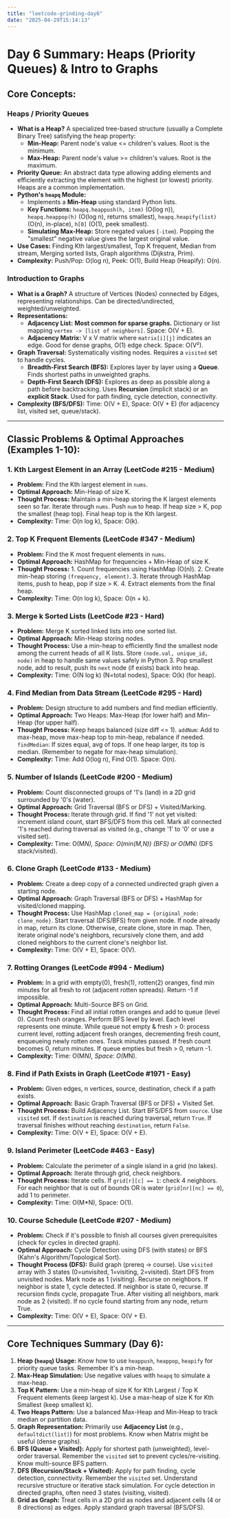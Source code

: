 ```yaml
---
title: "leetcode-grinding-day6"
date: "2025-04-29T15:14:13"
---
```


# Day 6 Summary: Heaps (Priority Queues) & Intro to Graphs

## Core Concepts:

### Heaps / Priority Queues

* **What is a Heap?** A specialized tree-based structure (usually a Complete Binary Tree) satisfying the heap property:
    * **Min-Heap:** Parent node's value <= children's values. Root is the minimum.
    * **Max-Heap:** Parent node's value >= children's values. Root is the maximum.
* **Priority Queue:** An abstract data type allowing adding elements and efficiently extracting the element with the highest (or lowest) priority. Heaps are a common implementation.
* **Python's `heapq` Module:**
    * Implements a **Min-Heap** using standard Python lists.
    * **Key Functions:** `heapq.heappush(h, item)` (O(log n)), `heapq.heappop(h)` (O(log n), returns smallest), `heapq.heapify(list)` (O(n), in-place), `h[0]` (O(1), peek smallest).
    * **Simulating Max-Heap:** Store negated values (`-item`). Popping the "smallest" negative value gives the largest original value.
* **Use Cases:** Finding Kth largest/smallest, Top K frequent, Median from stream, Merging sorted lists, Graph algorithms (Dijkstra, Prim).
* **Complexity:** Push/Pop: O(log n), Peek: O(1), Build Heap (Heapify): O(n).

### Introduction to Graphs

* **What is a Graph?** A structure of Vertices (Nodes) connected by Edges, representing relationships. Can be directed/undirected, weighted/unweighted.
* **Representations:**
    * **Adjacency List:** **Most common for sparse graphs.** Dictionary or list mapping `vertex -> [list of neighbors]`. Space: O(V + E).
    * **Adjacency Matrix:** V x V matrix where `matrix[i][j]` indicates an edge. Good for dense graphs, O(1) edge check. Space: O(V²).
* **Graph Traversal:** Systematically visiting nodes. Requires a `visited` set to handle cycles.
    * **Breadth-First Search (BFS):** Explores layer by layer using a **Queue**. Finds shortest paths in unweighted graphs.
    * **Depth-First Search (DFS):** Explores as deep as possible along a path before backtracking. Uses **Recursion** (implicit stack) or an **explicit Stack**. Used for path finding, cycle detection, connectivity.
* **Complexity (BFS/DFS):** Time: O(V + E), Space: O(V + E) (for adjacency list, visited set, queue/stack).

---

## Classic Problems & Optimal Approaches (Examples 1-10):

### 1. Kth Largest Element in an Array (LeetCode #215 - Medium)

* **Problem:** Find the Kth largest element in `nums`.
* **Optimal Approach:** Min-Heap of size K.
* **Thought Process:** Maintain a min-heap storing the K largest elements seen so far. Iterate through `nums`. Push `num` to heap. If heap size > K, pop the smallest (heap top). Final heap top is the Kth largest.
* **Complexity:** Time: O(n log k), Space: O(k).

### 2. Top K Frequent Elements (LeetCode #347 - Medium)

* **Problem:** Find the K most frequent elements in `nums`.
* **Optimal Approach:** HashMap for frequencies + Min-Heap of size K.
* **Thought Process:** 1. Count frequencies using HashMap (O(n)). 2. Create min-heap storing `(frequency, element)`. 3. Iterate through HashMap items, push to heap, pop if size > K. 4. Extract elements from the final heap.
* **Complexity:** Time: O(n log k), Space: O(n + k).

### 3. Merge k Sorted Lists (LeetCode #23 - Hard)

* **Problem:** Merge K sorted linked lists into one sorted list.
* **Optimal Approach:** Min-Heap storing nodes.
* **Thought Process:** Use a min-heap to efficiently find the smallest node among the current heads of all K lists. Store `(node.val, unique_id, node)` in heap to handle same values safely in Python 3. Pop smallest node, add to result, push its `next` node (if exists) back into heap.
* **Complexity:** Time: O(N log k) (N=total nodes), Space: O(k) (for heap).

### 4. Find Median from Data Stream (LeetCode #295 - Hard)

* **Problem:** Design structure to add numbers and find median efficiently.
* **Optimal Approach:** Two Heaps: Max-Heap (for lower half) and Min-Heap (for upper half).
* **Thought Process:** Keep heaps balanced (size diff <= 1). `addNum`: Add to max-heap, move max-heap top to min-heap, rebalance if needed. `findMedian`: If sizes equal, avg of tops. If one heap larger, its top is median. (Remember to negate for max-heap simulation).
* **Complexity:** Time: Add O(log n), Find O(1). Space: O(n).

### 5. Number of Islands (LeetCode #200 - Medium)

* **Problem:** Count disconnected groups of '1's (land) in a 2D grid surrounded by '0's (water).
* **Optimal Approach:** Grid Traversal (BFS or DFS) + Visited/Marking.
* **Thought Process:** Iterate through grid. If find '1' not yet visited: increment island count, start BFS/DFS from this cell. Mark all connected '1's reached during traversal as visited (e.g., change '1' to '0' or use a visited set).
* **Complexity:** Time: O(M*N), Space: O(min(M,N)) (BFS) or O(M*N) (DFS stack/visited).

### 6. Clone Graph (LeetCode #133 - Medium)

* **Problem:** Create a deep copy of a connected undirected graph given a starting node.
* **Optimal Approach:** Graph Traversal (BFS or DFS) + HashMap for visited/cloned mapping.
* **Thought Process:** Use HashMap `cloned_map = {original_node: clone_node}`. Start traversal (DFS/BFS) from given node. If node already in map, return its clone. Otherwise, create clone, store in map. Then, iterate original node's neighbors, recursively clone them, and add cloned neighbors to the current clone's neighbor list.
* **Complexity:** Time: O(V + E), Space: O(V).

### 7. Rotting Oranges (LeetCode #994 - Medium)

* **Problem:** In a grid with empty(0), fresh(1), rotten(2) oranges, find min minutes for all fresh to rot (adjacent rotten spreads). Return -1 if impossible.
* **Optimal Approach:** Multi-Source BFS on Grid.
* **Thought Process:** Find all initial rotten oranges and add to queue (level 0). Count fresh oranges. Perform BFS level by level. Each level represents one minute. While queue not empty & fresh > 0: process current level, rotting adjacent fresh oranges, decrementing fresh count, enqueueing newly rotten ones. Track minutes passed. If fresh count becomes 0, return minutes. If queue empties but fresh > 0, return -1.
* **Complexity:** Time: O(M*N), Space: O(M*N).

### 8. Find if Path Exists in Graph (LeetCode #1971 - Easy)

* **Problem:** Given edges, n vertices, source, destination, check if a path exists.
* **Optimal Approach:** Basic Graph Traversal (BFS or DFS) + Visited Set.
* **Thought Process:** Build Adjacency List. Start BFS/DFS from `source`. Use `visited` set. If `destination` is reached during traversal, return `True`. If traversal finishes without reaching `destination`, return `False`.
* **Complexity:** Time: O(V + E), Space: O(V + E).

### 9. Island Perimeter (LeetCode #463 - Easy)

* **Problem:** Calculate the perimeter of a single island in a grid (no lakes).
* **Optimal Approach:** Iterate through grid, check neighbors.
* **Thought Process:** Iterate cells. If `grid[r][c] == 1`: check 4 neighbors. For each neighbor that is out of bounds OR is water (`grid[nr][nc] == 0`), add 1 to perimeter.
* **Complexity:** Time: O(M*N), Space: O(1).

### 10. Course Schedule (LeetCode #207 - Medium)

* **Problem:** Check if it's possible to finish all courses given prerequisites (check for cycles in directed graph).
* **Optimal Approach:** Cycle Detection using DFS (with states) or BFS (Kahn's Algorithm/Topological Sort).
* **Thought Process (DFS):** Build graph (prereq -> course). Use `visited` array with 3 states (0=unvisited, 1=visiting, 2=visited). Start DFS from unvisited nodes. Mark node as 1 (visiting). Recurse on neighbors. If neighbor is state 1, cycle detected. If neighbor is state 0, recurse. If recursion finds cycle, propagate True. After visiting all neighbors, mark node as 2 (visited). If no cycle found starting from any node, return True.
* **Complexity:** Time: O(V + E), Space: O(V + E).

---

## Core Techniques Summary (Day 6):

1.  **Heap (`heapq`) Usage:** Know how to use `heappush`, `heappop`, `heapify` for priority queue tasks. Remember it's a min-heap.
2.  **Max-Heap Simulation:** Use negative values with `heapq` to simulate a max-heap.
3.  **Top K Pattern:** Use a min-heap of size K for Kth Largest / Top K Frequent elements (keep largest k). Use a max-heap of size K for Kth Smallest (keep smallest k).
4.  **Two Heaps Pattern:** Use a balanced Max-Heap and Min-Heap to track median or partition data.
5.  **Graph Representation:** Primarily use **Adjacency List** (e.g., `defaultdict(list)`) for most problems. Know when Matrix might be useful (dense graphs).
6.  **BFS (Queue + Visited):** Apply for shortest path (unweighted), level-order traversal. Remember the `visited` set to prevent cycles/re-visiting. Know multi-source BFS pattern.
7.  **DFS (Recursion/Stack + Visited):** Apply for path finding, cycle detection, connectivity. Remember the `visited` set. Understand recursive structure or iterative stack simulation. For cycle detection in directed graphs, often need 3 states (visiting, visited).
8.  **Grid as Graph:** Treat cells in a 2D grid as nodes and adjacent cells (4 or 8 directions) as edges. Apply standard graph traversal (BFS/DFS).


